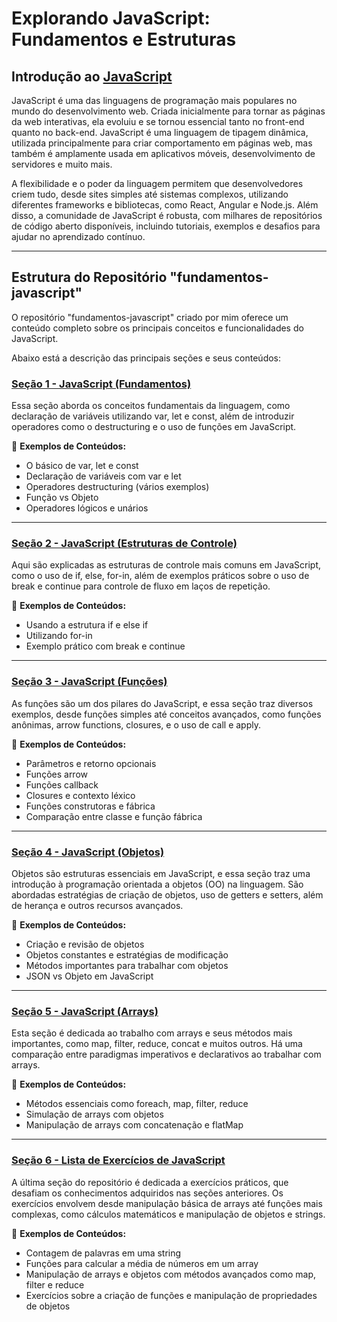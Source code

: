 # Explorando JavaScript: Fundamentos e Estruturas

## Introdução ao [JavaScript](https://developer.mozilla.org/pt-BR/docs/Web/JavaScript)

JavaScript é uma das linguagens de programação mais populares no mundo do desenvolvimento web. Criada inicialmente para tornar as páginas da web interativas, 
ela evoluiu e se tornou essencial tanto no front-end quanto no back-end. JavaScript é uma linguagem de tipagem dinâmica, utilizada principalmente para criar 
comportamento em páginas web, mas também é amplamente usada em aplicativos móveis, desenvolvimento de servidores e muito mais.

A flexibilidade e o poder da linguagem permitem que desenvolvedores criem tudo, desde sites simples até sistemas complexos, utilizando diferentes frameworks e 
bibliotecas, como React, Angular e Node.js. Além disso, a comunidade de JavaScript é robusta, com milhares de repositórios de código aberto disponíveis, 
incluindo tutoriais, exemplos e desafios para ajudar no aprendizado contínuo.

---

## Estrutura do Repositório "fundamentos-javascript"

O repositório "fundamentos-javascript" criado por mim oferece um conteúdo completo sobre os principais conceitos e funcionalidades do JavaScript. 

Abaixo está a descrição das principais seções e seus conteúdos:

### [Seção 1 - JavaScript (Fundamentos)](https://github.com/Lucas-RM/fundamentos-javascript/tree/main/Se%C3%A7%C3%A3o%201%20-%20Javascript%20(Fundamentos))

Essa seção aborda os conceitos fundamentais da linguagem, como declaração de variáveis utilizando var, let e const, além de introduzir operadores 
como o destructuring e o uso de funções em JavaScript.

🔸 **Exemplos de Conteúdos:**

- O básico de var, let e const
- Declaração de variáveis com var e let
- Operadores destructuring (vários exemplos)
- Função vs Objeto
- Operadores lógicos e unários

---

### [Seção 2 - JavaScript (Estruturas de Controle)](https://github.com/Lucas-RM/fundamentos-javascript/tree/main/Se%C3%A7%C3%A3o%202%20-%20Javascript%20(Estruturas%20de%20Controle))

Aqui são explicadas as estruturas de controle mais comuns em JavaScript, como o uso de if, else, for-in, além de exemplos práticos sobre o uso de break 
e continue para controle de fluxo em laços de repetição.

🔸 **Exemplos de Conteúdos:**

- Usando a estrutura if e else if
- Utilizando for-in
- Exemplo prático com break e continue

---

### [Seção 3 - JavaScript (Funções)](https://github.com/Lucas-RM/fundamentos-javascript/tree/main/Se%C3%A7%C3%A3o%203%20-%20Javascript%20(Fun%C3%A7%C3%A3o))

As funções são um dos pilares do JavaScript, e essa seção traz diversos exemplos, desde funções simples até conceitos avançados, como funções anônimas, 
arrow functions, closures, e o uso de call e apply.

🔸 **Exemplos de Conteúdos:**

- Parâmetros e retorno opcionais
- Funções arrow
- Funções callback
- Closures e contexto léxico
- Funções construtoras e fábrica
- Comparação entre classe e função fábrica

---

### [Seção 4 - JavaScript (Objetos)](https://github.com/Lucas-RM/fundamentos-javascript/tree/main/Se%C3%A7%C3%A3o%204%20-%20Javascript%20(Objeto))

Objetos são estruturas essenciais em JavaScript, e essa seção traz uma introdução à programação orientada a objetos (OO) na linguagem. São abordadas 
estratégias de criação de objetos, uso de getters e setters, além de herança e outros recursos avançados.

🔸 **Exemplos de Conteúdos:**

- Criação e revisão de objetos
- Objetos constantes e estratégias de modificação
- Métodos importantes para trabalhar com objetos
- JSON vs Objeto em JavaScript

---

### [Seção 5 - JavaScript (Arrays)](https://github.com/Lucas-RM/fundamentos-javascript/tree/main/Se%C3%A7%C3%A3o%205%20-%20Javascript%20(Array))

Esta seção é dedicada ao trabalho com arrays e seus métodos mais importantes, como map, filter, reduce, concat e muitos outros. Há uma comparação entre 
paradigmas imperativos e declarativos ao trabalhar com arrays.

🔸 **Exemplos de Conteúdos:**

- Métodos essenciais como foreach, map, filter, reduce
- Simulação de arrays com objetos
- Manipulação de arrays com concatenação e flatMap

---

### [Seção 6 - Lista de Exercícios de JavaScript](https://github.com/Lucas-RM/fundamentos-javascript/tree/main/Se%C3%A7%C3%A3o%206%20-%20Lista%20de%20Exerc%C3%ADcios%20de%20JavaScript)

A última seção do repositório é dedicada a exercícios práticos, que desafiam os conhecimentos adquiridos nas seções anteriores. Os exercícios envolvem desde 
manipulação básica de arrays até funções mais complexas, como cálculos matemáticos e manipulação de objetos e strings.

🔸 **Exemplos de Conteúdos:**

- Contagem de palavras em uma string
- Funções para calcular a média de números em um array
- Manipulação de arrays e objetos com métodos avançados como map, filter e reduce
- Exercícios sobre a criação de funções e manipulação de propriedades de objetos
